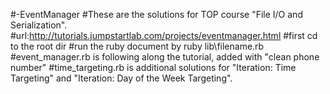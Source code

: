 #-EventManager
#These are the solutions for TOP course "File I/O and Serialization".
#url:http://tutorials.jumpstartlab.com/projects/eventmanager.html
#first cd to the root dir
#run the ruby document by ruby lib\filename.rb
#event_manager.rb is following along the tutorial, added with "clean phone number"
#time_targeting.rb is additional solutions for "Iteration: Time Targeting" and "Iteration: Day of the Week Targeting".
